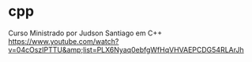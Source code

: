 # cpp
Curso Ministrado por Judson Santiago em C++ https://www.youtube.com/watch?v=04cOszIPTTU&amp;list=PLX6Nyaq0ebfgWfHqVHVAEPCDG54RLArJh
